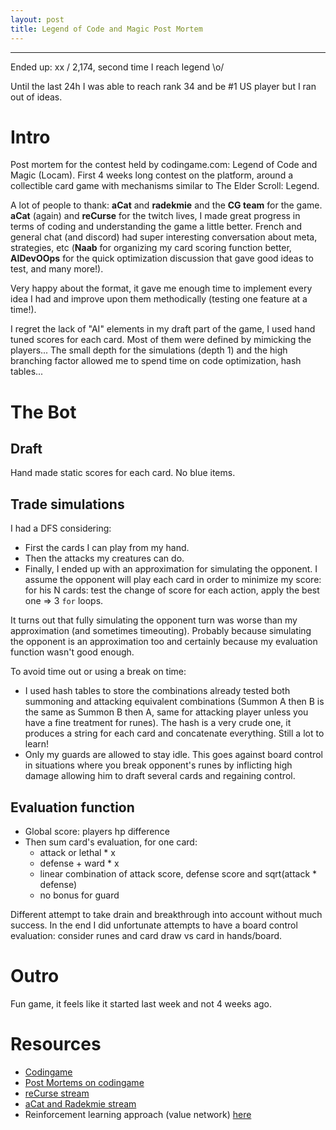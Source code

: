 ```yaml
---
layout: post
title: Legend of Code and Magic Post Mortem
---
```

___

Ended up: xx / 2,174, second time I reach legend \o/

Until the last 24h I was able to reach rank 34 and be #1 US player but I ran out of ideas.

# Intro
Post mortem for the contest held by codingame.com: Legend of Code and Magic (Locam). First 4 weeks long contest on the platform, around a collectible card game with mechanisms similar to The Elder Scroll: Legend.

A lot of people to thank: **aCat** and **radekmie** and the **CG team** for the game. **aCat** (again) and **reCurse** for the twitch lives, I made great progress in terms of coding and understanding the game a little better.
French and general chat (and discord) had super interesting conversation about meta, strategies, etc (**Naab** for organizing my card scoring function better, **AIDevOOps** for the quick optimization discussion that gave good ideas to test, and many more!).

Very happy about the format, it gave me enough time to implement every idea I had and improve upon them methodically (testing one feature at a time!).

I regret the lack of "AI" elements in my draft part of the game, I used hand tuned scores for each card. Most of them were defined by mimicking the players... The small depth for the simulations (depth 1) and the high branching factor allowed me to spend time on code optimization, hash tables...

# The Bot

## Draft
Hand made static scores for each card. No blue items.

## Trade simulations
I had a DFS considering:
- First the cards I can play from my hand.
- Then the attacks my creatures can do.
- Finally, I ended up with an approximation for simulating the opponent. I assume the opponent will play each card in order to minimize my score: for his N cards: test the change of score for each action, apply the best one => 3 `for` loops.

It turns out that fully simulating the opponent turn was worse than my approximation (and sometimes timeouting). Probably because simulating the opponent is an approximation too and certainly because my evaluation function wasn't good enough.

To avoid time out or using a break on time:
- I used hash tables to store the combinations already tested both summoning and attacking equivalent combinations (Summon A then B is the same as Summon B then A, same for attacking player unless you have a fine treatment for runes). The hash is a very crude one, it produces a string for each card and concatenate everything. Still a lot to learn!
- Only my guards are allowed to stay idle. This goes against board control in situations where you break opponent's runes by inflicting high damage allowing him to draft several cards and regaining control.

## Evaluation function
- Global score: players hp difference
- Then sum card's evaluation, for one card:
   - attack or lethal * x
   - defense + ward * x
   - linear combination of attack score, defense score and sqrt(attack * defense)
   - no bonus for guard

Different attempt to take drain and breakthrough into account without much success. In the end I did unfortunate attempts to have a board control evaluation: consider runes and card draw vs card in hands/board.

# Outro

Fun game, it feels like it started last week and not 4 weeks ago.

# Resources

- [Codingame](www.codingame.com)
- [Post Mortems on codingame](https://www.codingame.com/forum/t/legends-of-code-magic-cc05-feedback-strategies/50996/5)
- [reCurse stream](https://www.youtube.com/watch?v=BU9b445CpaM)
- [aCat and Radekmie stream](https://www.youtube.com/watch?v=GQPCvs12R64&list=PLarKb0MFLwmjussHoTGnzQNV22drlgA6A)
- Reinforcement learning approach (value network) [here](https://github.com/eiisolver/LegendsOfCodeAndMagic/blob/master/README.md)